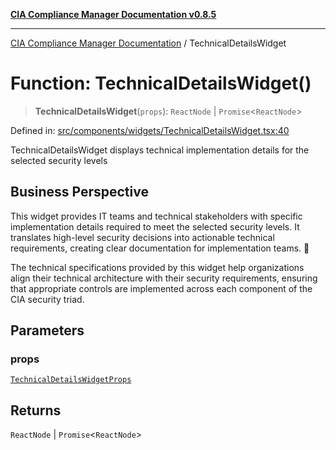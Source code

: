 [**CIA Compliance Manager Documentation v0.8.5**](../README.md)

***

[CIA Compliance Manager Documentation](../globals.md) / TechnicalDetailsWidget

# Function: TechnicalDetailsWidget()

> **TechnicalDetailsWidget**(`props`): `ReactNode` \| `Promise`\<`ReactNode`\>

Defined in: [src/components/widgets/TechnicalDetailsWidget.tsx:40](https://github.com/Hack23/cia-compliance-manager/blob/b799ef22d9067d09cc69eaeddf109ac9dcdce934/src/components/widgets/TechnicalDetailsWidget.tsx#L40)

TechnicalDetailsWidget displays technical implementation details for the selected security levels

## Business Perspective

This widget provides IT teams and technical stakeholders with specific
implementation details required to meet the selected security levels.
It translates high-level security decisions into actionable technical
requirements, creating clear documentation for implementation teams. 🔧

The technical specifications provided by this widget help organizations
align their technical architecture with their security requirements,
ensuring that appropriate controls are implemented across each component
of the CIA security triad.

## Parameters

### props

[`TechnicalDetailsWidgetProps`](../interfaces/TechnicalDetailsWidgetProps.md)

## Returns

`ReactNode` \| `Promise`\<`ReactNode`\>
